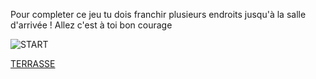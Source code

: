 Pour completer ce jeu tu dois franchir plusieurs endroits jusqu'à la salle d'arrivée !
Allez c'est à toi bon courage 

![START](https://media.istockphoto.com/vectors/start-line-vector-id538588588?k=6&m=538588588&s=170667a&w=0&h=TCGZFbbSDRvTUKZ5h_5yyO8TJTq9QK7CWodkcc8enZM=)

[TERRASSE](TERRASE.md)
